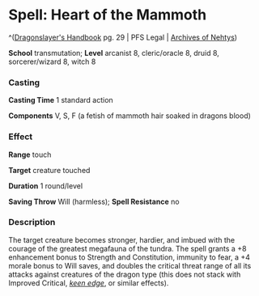# Spell: Heart of the Mammoth

^([Dragonslayer's Handbook][ss-heart-of-the-mammoth] pg. 29 | PFS Legal | [Archives of Nehtys][sn-heart-of-the-mammoth])

**School** transmutation; **Level** arcanist 8, cleric/oracle 8, druid 8, sorcerer/wizard 8, witch 8

### Casting

**Casting Time** 1 standard action   

**Components** V, S, F (a fetish of mammoth hair soaked in dragons blood) 

### Effect

**Range** touch   

**Target** creature touched  

**Duration** 1 round/level   

**Saving Throw** Will (harmless); **Spell Resistance** no 

### Description

The target creature becomes stronger, hardier, and imbued with the courage of the greatest megafauna of the tundra. The spell grants a +8 enhancement bonus to Strength and Constitution, immunity to fear, a +4 morale bonus to Will saves, and doubles the critical threat range of all its attacks against creatures of the dragon type (this does not stack with Improved Critical, _[keen edge]_, or similar effects).

[ss-heart-of-the-mammoth]: http://paizo.com/products/btpy8yw4
[sn-heart-of-the-mammoth]: http://www.archivesofnethys.com/SpellDisplay.aspx?ItemName=Heart%20of%20the%20Mammoth
[keen edge]: http://www.archivesofnethys.com/SpellDisplay.aspx?ItemName=keen%20edge